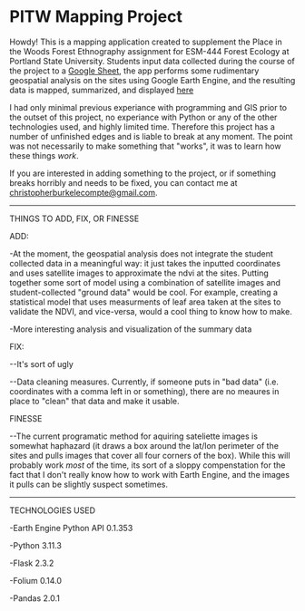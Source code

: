 # PITW Mapping Project

Howdy! This is a mapping application created to supplement the Place in the Woods Forest Ethnography assignment for ESM-444 Forest Ecology at Portland State University. Students input data collected during the course of the project to a [Google Sheet]( https://docs.google.com/spreadsheets/d/1jySQbxCzbiSPNtTG1xPxiIWVtjMeawwrdV_XUwHfWEE/edit?usp=sharing), the app performs some rudimentary geospatial analysis on the sites using Google Earth Engine, and the resulting data is mapped, summarized, and displayed [here](http://christgopher.pythonanywhere.com/)

I had only minimal previous experiance with programming and GIS prior to the outset of this project, no experiance with Python or any of the other technologies used, and highly limited time. Therefore this project has a number of unfinished edges and is liable to break at any moment. The point was not necessarily to make something that "works", it was to learn how these things *work*.

If you are interested in adding something to the project, or if something breaks horribly and needs to be fixed, you can contact me at christopherburkelecompte@gmail.com.

___________________________________________________________________________________________
THINGS TO ADD, FIX, OR FINESSE

ADD:

-At the moment, the geospatial analysis does not integrate the student collected data in a meaningful way: it just takes the inputted coordinates and uses satellite images to approximate the ndvi at the sites. Putting together some sort of model using a combination of satellite images and student-collected "ground data" would be cool. For example, creating a statistical model that uses measurments of leaf area taken at the sites to validate the NDVI, and vice-versa, would a cool thing to know how to make.

-More interesting analysis and visualization of the summary data

FIX:

--It's sort of ugly

--Data cleaning measures. Currently, if someone puts in "bad data" (i.e. coordinates with a comma left in or something), there are no meaures in place to "clean" that data and make it usable.


FINESSE

--The current programatic method for aquiring sateliette images is somewhat haphazard (it draws a box around the lat/lon perimeter of the sites and pulls images that cover all four corners of the box). While this will probably work *most* of the time, its sort of a sloppy compenstation for the fact that I don't really know how to work with Earth Engine, and the images it pulls can be slightly suspect sometimes.

___________________________________________________________________________________________
TECHNOLOGIES USED

-Earth Engine Python API 0.1.353

-Python 3.11.3

-Flask 2.3.2

-Folium 0.14.0

-Pandas 2.0.1
